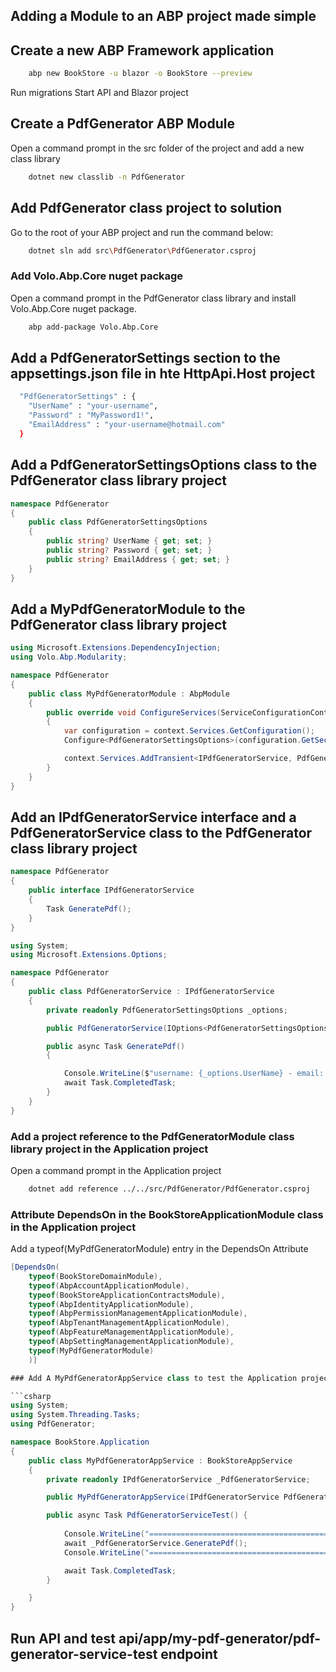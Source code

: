 ## Adding a Module to an ABP project made simple

## Create a new ABP Framework application

```bash
    abp new BookStore -u blazor -o BookStore --preview
```

Run migrations
Start API and Blazor project

## Create a PdfGenerator ABP Module

Open a command prompt in the src folder of the project and add a new class library

```bash
    dotnet new classlib -n PdfGenerator
```

## Add PdfGenerator class project to solution

Go to the root of your ABP project and run the command below:

```bash
    dotnet sln add src\PdfGenerator\PdfGenerator.csproj
```

### Add Volo.Abp.Core nuget package

Open a command prompt in the PdfGenerator class library and install Volo.Abp.Core nuget package.

```bash
    abp add-package Volo.Abp.Core
```

## Add a PdfGeneratorSettings section to the appsettings.json file in hte HttpApi.Host project

```bash
  "PdfGeneratorSettings" : { 
    "UserName" : "your-username", 
    "Password" : "MyPassword1!",
    "EmailAddress" : "your-username@hotmail.com"
  }

```

## Add a PdfGeneratorSettingsOptions class to the PdfGenerator class library project

```csharp
namespace PdfGenerator
{
    public class PdfGeneratorSettingsOptions
    {
        public string? UserName { get; set; }
        public string? Password { get; set; }
        public string? EmailAddress { get; set; }
    }
}
```

## Add a MyPdfGeneratorModule to the PdfGenerator class library project

```csharp
using Microsoft.Extensions.DependencyInjection;
using Volo.Abp.Modularity;

namespace PdfGenerator
{
    public class MyPdfGeneratorModule : AbpModule
    {
        public override void ConfigureServices(ServiceConfigurationContext context)
        {
            var configuration = context.Services.GetConfiguration();
            Configure<PdfGeneratorSettingsOptions>(configuration.GetSection("PdfGeneratorSettings"));

            context.Services.AddTransient<IPdfGeneratorService, PdfGeneratorService>();
        }
    }
}
```

## Add an IPdfGeneratorService interface and a PdfGeneratorService class to the PdfGenerator class library project

```csharp
namespace PdfGenerator
{
    public interface IPdfGeneratorService
    {
        Task GeneratePdf();
    }
}

```

```csharp
using System;
using Microsoft.Extensions.Options;

namespace PdfGenerator
{
    public class PdfGeneratorService : IPdfGeneratorService
    {
        private readonly PdfGeneratorSettingsOptions _options;

        public PdfGeneratorService(IOptions<PdfGeneratorSettingsOptions> options) => _options = options.Value;

        public async Task GeneratePdf()
        {

            Console.WriteLine($"username: {_options.UserName} - email: {_options.EmailAddress}");
            await Task.CompletedTask;
        }
    }
}

```

### Add a project reference to the PdfGeneratorModule class library project in the Application project

Open a command prompt in the Application project

```bash
    dotnet add reference ../../src/PdfGenerator/PdfGenerator.csproj
```

### Attribute DependsOn in the BookStoreApplicationModule class in the Application project

Add a typeof(MyPdfGeneratorModule) entry in the DependsOn Attribute

```csharp
[DependsOn(
    typeof(BookStoreDomainModule),
    typeof(AbpAccountApplicationModule),
    typeof(BookStoreApplicationContractsModule),
    typeof(AbpIdentityApplicationModule),
    typeof(AbpPermissionManagementApplicationModule),
    typeof(AbpTenantManagementApplicationModule),
    typeof(AbpFeatureManagementApplicationModule),
    typeof(AbpSettingManagementApplicationModule),
    typeof(MyPdfGeneratorModule)
    )]

### Add A MyPdfGeneratorAppService class to test the Application project

```csharp
using System;
using System.Threading.Tasks;
using PdfGenerator;

namespace BookStore.Application
{
    public class MyPdfGeneratorAppService : BookStoreAppService
    {
        private readonly IPdfGeneratorService _PdfGeneratorService;

        public MyPdfGeneratorAppService(IPdfGeneratorService PdfGeneratorService) => _PdfGeneratorService = PdfGeneratorService;

        public async Task PdfGeneratorServiceTest() { 
            
            Console.WriteLine("==========================================");
            await _PdfGeneratorService.GeneratePdf();
            Console.WriteLine("==========================================");

            await Task.CompletedTask;
        }

    }
}
```

## Run API and test api/app/my-pdf-generator/pdf-generator-service-test endpoint


